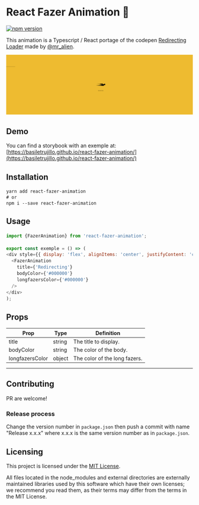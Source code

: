 # React Fazer Animation :rocket:

[![npm version](https://badge.fury.io/js/react-fazer-animation.svg)](https://badge.fury.io/js/react-fazer-animation)

This animation is a Typescript / React portage of the codepen [Redirecting Loader](https://codepen.io/mr_alien/pen/FDLjg) made by [@mr_alien](https://codepen.io/mr_alien).

![Preview](https://github.com/BasileTrujillo/react-fazer-animation/raw/master/screenshot.png "Preview")

## Demo

You can find a storybook with an exemple at: [https://basiletrujillo.github.io/react-fazer-animation/](https://basiletrujillo.github.io/react-fazer-animation/)

## Installation

```
yarn add react-fazer-animation
# or
npm i --save react-fazer-animation
```

## Usage

```javascript
import {FazerAnimation} from 'react-fazer-animation';

export const exemple = () => (
<div style={{ display: 'flex', alignItems: 'center', justifyContent: 'center' }}>
  <FazerAnimation
    title={'Redirecting'}
    bodyColor={'#000000'}
    longfazersColor={'#000000'}
  />
</div>
);
```

## Props

| Prop | Type | Definition |
| --- | --- | --- |
| title | string | The title to display. |
| bodyColor | string | The color of the body. |
| longfazersColor | object | The color of the long fazers. |

---

## Contributing

PR are welcome!

### Release process
Change the version number in `package.json` then push a commit with name "Release x.x.x" where x.x.x is the same version number as in `package.json`.

## Licensing

This project is licensed under the [MIT License](./LICENSE.txt).

All files located in the node_modules and external directories are externally maintained libraries used by this software which have their own licenses; we recommend you read them, as their terms may differ from the terms in the MIT License.
